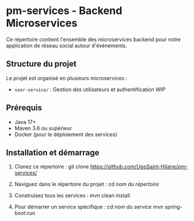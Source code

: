 # pm-services - Backend Microservices

Ce répertoire contient l'ensemble des microservices backend pour notre application de réseau social autour d'événements.

## Structure du projet

Le projet est organisé en plusieurs microservices :

- `user-service/` : Gestion des utilisateurs et authentification
*WIP*

## Prérequis

- Java 17+
- Maven 3.6 ou supérieur
- Docker (pour le déploiement des services)

## Installation et démarrage

1. Clonez ce répertoire :
  git clone https://github.com/UgoSaint-Hilaire/pm-services/

2. Naviguez dans le répertoire du projet :
   cd *nom du répertoire*

3. Construisez tous les services :
  mvn clean install

4. Pour démarrer un service spécifique :
  cd *nom du service*
  mvn spring-boot:run
